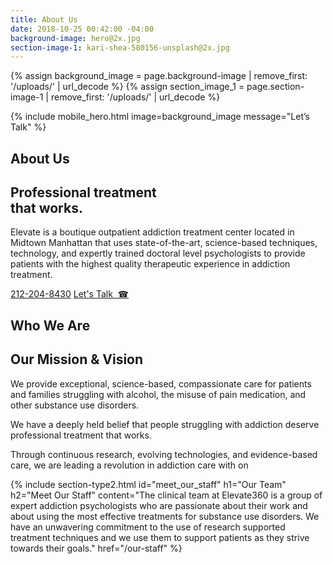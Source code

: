 ```yaml
---
title: About Us
date: 2018-10-25 00:42:00 -04:00
background-image: hero@2x.jpg
section-image-1: kari-shea-580156-unsplash@2x.jpg
---
```


{% assign background_image = page.background-image | remove_first: '/uploads/' | url_decode %}
{% assign section_image_1 = page.section-image-1 | remove_first: '/uploads/' | url_decode %}

{% include mobile_hero.html image=background_image message="Let’s Talk" %}

<section id="about_us_hero" class="hero" style="background-image: url('{% asset '{{ background_image }}' @path %}')">
    <div class="section-content">
        <div class="section-content-inner">
            <h1>About Us</h1>
            <h2>Professional treatment <br class="only-desktop" />that works.</h2>
            <p>
                Elevate is a boutique outpatient addiction treatment center located in Midtown Manhattan that uses state-of-the-art, science-based techniques, technology, and expertly trained doctoral level psychologists to provide patients with the highest quality therapeutic experience in addiction treatment.
            </p>
            <a href="tel:1-212-204-8430" class="button rounded only-desktop">212-204-8430</a>
            <a href="tel:1-212-204-8430" class="button rounded only-mobile">Let's Talk &nbsp;&#x260E;</a>
        </div>
    </div>
</section>

<section id="who_we_are">
    <h1 class="small small-full-width">Who We Are</h1>
    <div class="inner-content-holder">
        <div class="section-content">
            <h2>Our Mission & Vision</h2>
            <p>
                We provide exceptional, science-based, compassionate care for patients and families struggling with alcohol, the misuse of pain medication, and other substance use disorders.
            </p>
            <p>
                We have a deeply held belief that people struggling with addiction deserve professional treatment that works.
            </p>
            <p>
                Through continuous research, evolving technologies, and evidence-based care, we are leading a revolution in addiction care with on
            </p>
            <!-- <a class="learn-more">Learn More &#x2192;</a> -->
        </div>
        <div class="side-image" style="background-image: url('{% asset '{{ section_image_1 }}' @path %}')"></div>
    </div>
</section>
{% include section-type2.html
    id="meet_our_staff"
    h1="Our Team"
    h2="Meet Our Staff"
    content="The clinical team at Elevate360 is a group of expert addiction psychologists who are passionate about their work and about using the most effective treatments for substance use disorders. We have an unwavering commitment to the use of research supported treatment techniques and we use them to support patients as they strive towards their goals."
    href="/our-staff"
%}

